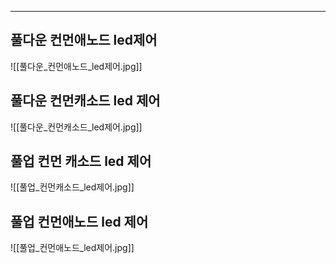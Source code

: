
---
## 풀다운 컨먼애노드 led제어

![[풀다운_컨먼애노드_led제어.jpg]]


## 풀다운 컨먼캐소드 led 제어

![[풀다운_컨먼캐소드_led제어.jpg]]


## 풀업 컨먼 캐소드 led 제어

![[풀업_컨먼캐소드_led제어.jpg]]

## 풀업 컨먼애노드 led 제어

![[풀업_컨먼애노드_led제어.jpg]]